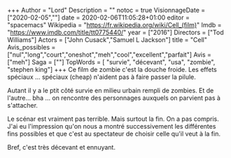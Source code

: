 +++
Author = "Lord"
Description = ""
notoc = true
VisionnageDate = ["2020-02-05",""]
date = 2020-02-06T11:05:28+01:00
editor = "spacemacs"
Wikipedia = "https://fr.wikipedia.org/wiki/Cell_(film)"
Imdb = "https://www.imdb.com/title/tt0775440/"
year = ["2016"]
Directors = ["Tod Williams"]
Actors = ["John Cusack","Samuel L Jackson"]
title = "Cell"
Avis_possibles = ["nul","long","court","oneshot","meh","cool","excellent","parfait"]
Avis = ["meh"] 
Saga = [""]
TopWords = [ "survie", "décevant", "usa", "zombie", "stephen king"]
+++
Ce film de zombie c'est la douche froide.
Les effets spéciaux … spéciaux (cheap) n'aident pas à faire passer la pilule.

Autant il y a le ptit côté survie en milieu urbain rempli de zombies.
Et de l'autre… bha … on rencontre des personnages auxquels on parvient pas à s'attacher.

Le scénar est vraiment pas terrible.
Mais surtout la fin.
On a pas compris.
J'ai eu l'impression qu'on nous a montré successivement les différentes fins possibles et que c'est au spectateur de choisir celle qu'il veut à la fin.

Bref, c'est très décevant et ennuyant.
